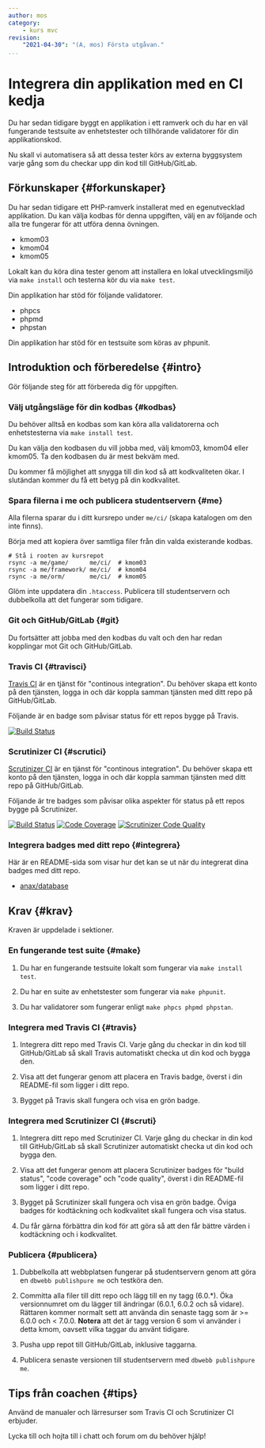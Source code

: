 ```yaml
---
author: mos
category:
    - kurs mvc
revision:
    "2021-04-30": "(A, mos) Första utgåvan."
...
```

Integrera din applikation med en CI kedja
===================================

Du har sedan tidigare byggt en applikation i ett ramverk och du har en väl fungerande testsuite av enhetstester och tillhörande validatorer för din applikationskod.

Nu skall vi automatisera så att dessa tester körs av externa byggsystem varje gång som du checkar upp din kod till GitHub/GitLab.

<!--more-->



Förkunskaper {#forkunskaper}
-----------------------

Du har sedan tidigare ett PHP-ramverk installerat med en egenutvecklad applikation. Du kan välja kodbas för denna uppgiften, välj en av följande och alla tre fungerar för att utföra denna övningen.

* kmom03
* kmom04
* kmom05

Lokalt kan du köra dina tester genom att installera en lokal utvecklingsmiljö via `make install` och testerna kör du via `make test`.

Din applikation har stöd för följande validatorer.

* phpcs
* phpmd
* phpstan

Din applikation har stöd för en testsuite som köras av phpunit.



<!--
Genomgång {#genom}
------------------------

Här är en video som "pratar" dig igenom uppgiftens upplägg och visar hur du kommer igång.

[YOUTUBE src="gKzwQTG9eCI" width=700 caption="Kurs mvc kmom03 tisdagsgenomgång, del 3/3 uppgiften (Zoom med Mikael)."]
-->



Introduktion och förberedelse {#intro}
-----------------------

Gör följande steg för att förbereda dig för uppgiften.



### Välj utgångsläge för din kodbas {#kodbas}

Du behöver alltså en kodbas som kan köra alla validatorerna och enhetstesterna via `make install test`.

Du kan välja den kodbasen du vill jobba med, välj kmom03, kmom04 eller kmom05. Ta den kodbasen du är mest bekväm med.

Du kommer få möjlighet att snygga till din kod så att kodkvaliteten ökar. I slutändan kommer du få ett betyg på din kodkvalitet.



### Spara filerna i me och publicera studentservern {#me}

Alla filerna sparar du i ditt kursrepo under `me/ci/` (skapa katalogen om den inte finns).

Börja med att kopiera över samtliga filer från din valda existerande kodbas.

```
# Stå i rooten av kursrepot
rsync -a me/game/      me/ci/  # kmom03
rsync -a me/framework/ me/ci/  # kmom04
rsync -a me/orm/       me/ci/  # kmom05
```

Glöm inte uppdatera din `.htaccess`. Publicera till studentservern och dubbelkolla att det fungerar som tidigare.



### Git och GitHub/GitLab {#git}

Du fortsätter att jobba med den kodbas du valt och den har redan kopplingar mot Git och GitHub/GitLab.



### Travis CI {#travisci}

[Travis CI](https://travis-ci.org/) är en tjänst för "continous integration". Du behöver skapa ett konto på den tjänsten, logga in och där koppla samman tjänsten med ditt repo på GitHub/GitLab.

Följande är en badge som påvisar status för ett repos bygge på Travis.

[![Build Status](https://www.travis-ci.com/canax/router.svg?branch=master)](https://www.travis-ci.com/canax/router)



### Scrutinizer CI {#scrutici}

[Scrutinizer CI](https://scrutinizer-ci.com/) är en tjänst för "continous integration". Du behöver skapa ett konto på den tjänsten, logga in och där koppla samman tjänsten med ditt repo på GitHub/GitLab.

Följande är tre badges som påvisar olika aspekter för status på ett repos bygge på Scrutinizer.

[![Build Status](https://scrutinizer-ci.com/g/canax/database/badges/build.png?b=master)](https://scrutinizer-ci.com/g/canax/database/build-status/master) [![Code Coverage](https://scrutinizer-ci.com/g/canax/router/badges/coverage.png?b=master)](https://scrutinizer-ci.com/g/canax/router/?branch=master) [![Scrutinizer Code Quality](https://scrutinizer-ci.com/g/canax/database/badges/quality-score.png?b=master)](https://scrutinizer-ci.com/g/canax/database/?branch=master)



### Integrera badges med ditt repo {#integrera}

Här är en README-sida som visar hur det kan se ut när du integrerat dina badges med ditt repo.

* [anax/database](https://github.com/canax/database#readme)



Krav {#krav}
-----------------------

Kraven är uppdelade i sektioner.



### En fungerande test suite {#make}

1. Du har en fungerande testsuite lokalt som fungerar via `make install test`.

1. Du har en suite av enhetstester som fungerar via `make phpunit`.

1. Du har validatorer som fungerar enligt `make phpcs phpmd phpstan`.



### Integrera med Travis CI {#travis}

1. Integrera ditt repo med Travis CI. Varje gång du checkar in din kod till GitHub/GitLab så skall Travis automatiskt checka ut din kod och bygga den.

1. Visa att det fungerar genom att placera en Travis badge, överst i din README-fil som ligger i ditt repo.

1. Bygget på Travis skall fungera och visa en grön badge.



### Integrera med Scrutinizer CI {#scruti}

1. Integrera ditt repo med Scrutinizer CI. Varje gång du checkar in din kod till GitHub/GitLab så skall Scrutinizer automatiskt checka ut din kod och bygga den.

1. Visa att det fungerar genom att placera Scrutinizer badges för "build status", "code coverage" och "code quality", överst i din README-fil som ligger i ditt repo.

1. Bygget på Scrutinizer skall fungera och visa en grön badge. Öviga badges för kodtäckning och kodkvalitet skall fungera och visa status.

1. Du får gärna förbättra din kod för att göra så att den får bättre värden i kodtäckning och i kodkvalitet.



### Publicera {#publicera}

1. Dubbelkolla att webbplatsen fungerar på studentservern genom att göra en `dbwebb publishpure me` och testköra den.

1. Committa alla filer till ditt repo och lägg till en ny tagg (6.0.\*). Öka versionnumret om du lägger till ändringar (6.0.1, 6.0.2 och så vidare). Rättaren kommer normalt sett att använda din senaste tagg som är >= 6.0.0 och < 7.0.0. **Notera** att det är tagg version 6 som vi använder i detta kmom, oavsett vilka taggar du använt tidigare.

1. Pusha upp repot till GitHub/GitLab, inklusive taggarna.

1. Publicera senaste versionen till studentservern med `dbwebb publishpure me`.



<!--
Extrauppgift {#extra}
-----------------------

Lös följande extrauppgifter om du har tid och lust.

test

make, validators

21, yatzy

-->



Tips från coachen {#tips}
-----------------------

Använd de manualer och lärresurser som Travis CI och Scrutinizer CI erbjuder.

Lycka till och hojta till i chatt och forum om du behöver hjälp!
